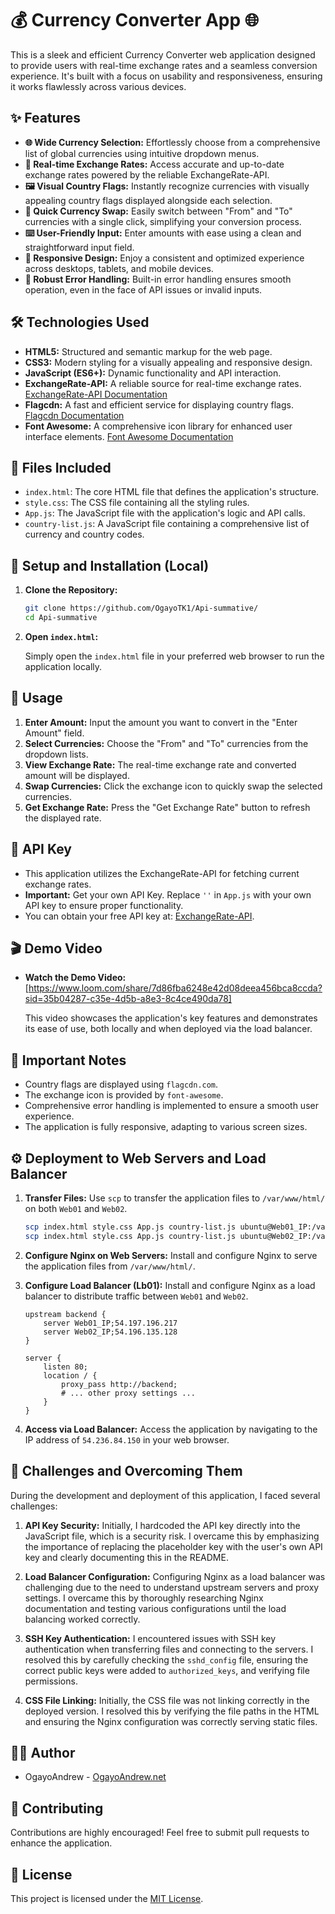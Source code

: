 # 💰 Currency Converter App 🌐

This is a sleek and efficient Currency Converter web application designed to provide users with real-time exchange rates and a seamless conversion experience. It's built with a focus on usability and responsiveness, ensuring it works flawlessly across various devices.

## ✨ Features

-   **🌐 Wide Currency Selection:** Effortlessly choose from a comprehensive list of global currencies using intuitive dropdown menus.
-   **🔢 Real-time Exchange Rates:** Access accurate and up-to-date exchange rates powered by the reliable ExchangeRate-API.
-   **🖼️ Visual Country Flags:** Instantly recognize currencies with visually appealing country flags displayed alongside each selection.
-   **🔄 Quick Currency Swap:** Easily switch between "From" and "To" currencies with a single click, simplifying your conversion process.
-   **⌨️ User-Friendly Input:** Enter amounts with ease using a clean and straightforward input field.
-   **📱 Responsive Design:** Enjoy a consistent and optimized experience across desktops, tablets, and mobile devices.
-   **🚨 Robust Error Handling:** Built-in error handling ensures smooth operation, even in the face of API issues or invalid inputs.

## 🛠️ Technologies Used

-   **HTML5:** Structured and semantic markup for the web page.
-   **CSS3:** Modern styling for a visually appealing and responsive design.
-   **JavaScript (ES6+):** Dynamic functionality and API interaction.
-   **ExchangeRate-API:** A reliable source for real-time exchange rates. [ExchangeRate-API Documentation](https://www.exchangerate-api.com/docs/standard-requests)
-   **Flagcdn:** A fast and efficient service for displaying country flags. [Flagcdn Documentation](https://flagcdn.com/)
-   **Font Awesome:** A comprehensive icon library for enhanced user interface elements. [Font Awesome Documentation](https://fontawesome.com/docs)

## 📂 Files Included

-   `index.html`: The core HTML file that defines the application's structure.
-   `style.css`: The CSS file containing all the styling rules.
-   `App.js`: The JavaScript file with the application's logic and API calls.
-   `country-list.js`: A JavaScript file containing a comprehensive list of currency and country codes.

## 🚀 Setup and Installation (Local)

1.  **Clone the Repository:**

    ```bash
    git clone https://github.com/OgayoTK1/Api-summative/
    cd Api-summative
    ```

2.  **Open `index.html`:**

    Simply open the `index.html` file in your preferred web browser to run the application locally.

## 📝 Usage

1.  **Enter Amount:** Input the amount you want to convert in the "Enter Amount" field.
2.  **Select Currencies:** Choose the "From" and "To" currencies from the dropdown lists.
3.  **View Exchange Rate:** The real-time exchange rate and converted amount will be displayed.
4.  **Swap Currencies:** Click the exchange icon to quickly swap the selected currencies.
5.  **Get Exchange Rate:** Press the "Get Exchange Rate" button to refresh the displayed rate.

## 🔑 API Key

-   This application utilizes the ExchangeRate-API for fetching current exchange rates.
-   **Important:** Get your own API Key. Replace `''` in `App.js` with your own API key to ensure proper functionality.
-   You can obtain your free API key at: [ExchangeRate-API](https://www.exchangerate-api.com/).

## 🎬 Demo Video

-   **Watch the Demo Video:** [https://www.loom.com/share/7d86fba6248e42d08deea456bca8ccda?sid=35b04287-c35e-4d5b-a8e3-8c4ce490da78]

    This video showcases the application's key features and demonstrates its ease of use, both locally and when deployed via the load balancer.

## 📌 Important Notes

-   Country flags are displayed using `flagcdn.com`.
-   The exchange icon is provided by `font-awesome`.
-   Comprehensive error handling is implemented to ensure a smooth user experience.
-   The application is fully responsive, adapting to various screen sizes.

## ⚙️ Deployment to Web Servers and Load Balancer

1.  **Transfer Files:** Use `scp` to transfer the application files to `/var/www/html/` on both `Web01` and `Web02`.

    ```bash
    scp index.html style.css App.js country-list.js ubuntu@Web01_IP:/var/www/html/
    scp index.html style.css App.js country-list.js ubuntu@Web02_IP:/var/www/html/
    ```

2.  **Configure Nginx on Web Servers:** Install and configure Nginx to serve the application files from `/var/www/html/`.

3.  **Configure Load Balancer (Lb01):** Install and configure Nginx as a load balancer to distribute traffic between `Web01` and `Web02`.

    ```nginx
    upstream backend {
        server Web01_IP;54.197.196.217
        server Web02_IP;54.196.135.128
    }

    server {
        listen 80;
        location / {
            proxy_pass http://backend;
            # ... other proxy settings ...
        }
    }
    ```

4.  **Access via Load Balancer:** Access the application by navigating to the IP address of `54.236.84.150` in your web browser.

## 🚧 Challenges and Overcoming Them

During the development and deployment of this application, I faced several challenges:

1.  **API Key Security:** Initially, I hardcoded the API key directly into the JavaScript file, which is a security risk. I overcame this by emphasizing the importance of replacing the placeholder key with the user's own API key and clearly documenting this in the README.

2.  **Load Balancer Configuration:** Configuring Nginx as a load balancer was challenging due to the need to understand upstream servers and proxy settings. I overcame this by thoroughly researching Nginx documentation and testing various configurations until the load balancing worked correctly.

3.  **SSH Key Authentication:** I encountered issues with SSH key authentication when transferring files and connecting to the servers. I resolved this by carefully checking the `sshd_config` file, ensuring the correct public keys were added to `authorized_keys`, and verifying file permissions.

4.  **CSS File Linking:** Initially, the CSS file was not linking correctly in the deployed version. I resolved this by verifying the file paths in the HTML and ensuring the Nginx configuration was correctly serving static files.

## 🧑‍💻 Author

-   OgayoAndrew - [OgayoAndrew.net](https://OgayoAndrew.net/)

## 🤝 Contributing

Contributions are highly encouraged! Feel free to submit pull requests to enhance the application.

## 📜 License

This project is licensed under the [MIT License](LICENSE).
